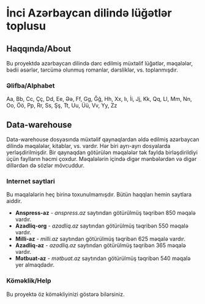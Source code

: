 # İnci Azərbaycan dilində lüğətlər toplusu

## Haqqında/About
Bu proyektdə azərbaycan dilində dərc edilmiş müxtəlif lüğətlər, məqalələr, bədii əsərlər, tərcümə olunmuş romanlar, dərsliklər, vs. toplanmışdır.

### Əlifba/Alphabet
Aa, Bb, Cc, Çç, Dd, Ee, Əə, Ff, Gg, Ğğ, Hh, Xx, Iı, İi, Jj, Kk, Qq, Ll, Mm, Nn, Oo, Öö, Pp, Rr, Ss, Şş, Tt, Uu, Üü, Vv, Yy, Zz

## Data-warehouse
Data-warehouse dosyasında müxtəlif qaynaqlardan əldə edilmiş azərbaycan dilində məqalələr, kitablar, vs. vardır. Hər biri ayrı-ayrı dosyalarda yerləşdirilmişdir. Bir qaynaqdan götürülən məqalələr tək faylda birləşdirildiyi üçün faylların həcmi çoxdur.
Məqalələrin içində digər mənbələrdən və digər dillərdən də sözlər mövcuddur.

### Internet saytlari
Bu məqalələrin heç birinə toxunulmamışdır. Bütün haqqları hemin saytlara aiddir.

- **Anspress-az** - *anspress.az* saytından götürülmüş təqribən 850 məqalə vardır.
- **Azadliq-org** - *azadliq.az* saytından götürülmüş təqribən 550 məqalə vardır.
- **Milli-az** - *milli.az* saytından götürülmüş təqribən 625 məqalə vardır.
- **Azadliq-az** - *azadliq.az* saytından götürülmüş təqribən 365 məqalə vardır.
- **Mətbuat-az** - *mətbuat.az* saytından götürülmüş təqribən 540 məqalə yer almaqdadır.

### Köməklik/Help
Bu proyektə öz köməkliyinizi göstərə bilərsiniz.
